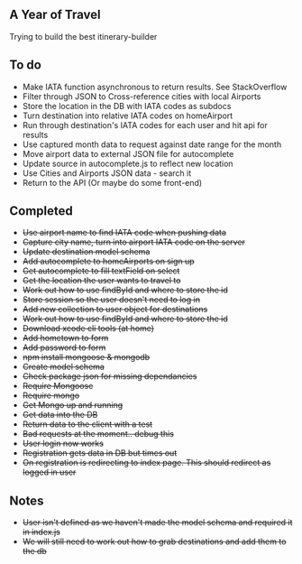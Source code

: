 ## A Year of Travel

Trying to build the best itinerary-builder

## To do
* Make IATA function asynchronous to return results. See StackOverflow
* Filter through JSON to Cross-reference cities with local Airports
* Store the location in the DB with IATA codes as subdocs
* Turn destination into relative IATA codes on homeAirport
* Run through destination's IATA codes for each user and hit api for results
* Use captured month data to request against date range for the month
* Move airport data to external JSON file for autocomplete
* Update source in autocomplete.js to reflect new location
* Use Cities and Airports JSON data - search it
* Return to the API (Or maybe do some front-end)

## Completed
* ~~Use airport name to find IATA code when pushing data~~
* ~~Capture city name, turn into airport IATA code on the server~~
* ~~Update destination model schema~~
* ~~Add autocomplete to homeAirports on sign up~~
* ~~Get autocomplete to fill textField on select~~
* ~~Get the location the user wants to travel to~~
* ~~Work out how to use findById and where to store the id~~
* ~~Store session so the user doesn't need to log in~~
* ~~Add new collection to user object for destinations~~
* ~~Work out how to use findById and where to store the id~~
* ~~Download xcode cli tools (at home)~~
* ~~Add hometown to form~~
* ~~Add password to form~~
* ~~npm install mongoose & mongodb~~
* ~~Create model schema~~
* ~~Check package json for missing dependancies~~
* ~~Require Mongoose~~
* ~~Require mongo~~
* ~~Get Mongo up and running~~
* ~~Get data into the DB~~
* ~~Return data to the client with a test~~
* ~~Bad requests at the moment.. debug this~~
* ~~User login now works~~
* ~~Registration gets data in DB but times out~~
* ~~On registration is redirecting to index page. This should redirect as logged in user~~

## Notes
* ~~User isn't defined as we haven't made the model schema and required it in index.js~~
* ~~We will still need to work out how to grab destinations and add them to the db~~
